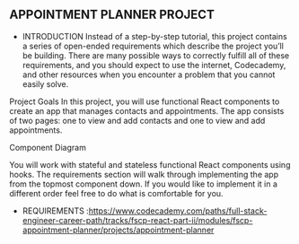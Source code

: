 ## APPOINTMENT PLANNER PROJECT

* INTRODUCTION
Instead of a step-by-step tutorial, this project contains a series of open-ended requirements which describe the project you’ll be building. There are many possible ways to correctly fulfill all of these requirements, and you should expect to use the internet, Codecademy, and other resources when you encounter a problem that you cannot easily solve.

Project Goals
In this project, you will use functional React components to create an app that manages contacts and appointments. The app consists of two pages: one to view and add contacts and one to view and add appointments.

Component Diagram

You will work with stateful and stateless functional React components using hooks. The requirements section will walk through implementing the app from the topmost component down. If you would like to implement it in a different order feel free to do what is comfortable for you.

* REQUIREMENTS
:https://www.codecademy.com/paths/full-stack-engineer-career-path/tracks/fscp-react-part-ii/modules/fscp-appointment-planner/projects/appointment-planner